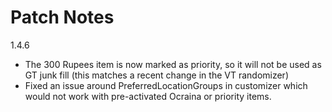 # Patch Notes

1.4.6

- The 300 Rupees item is now marked as priority, so it will not be used as GT junk fill (this matches a recent change in the VT randomizer)
- Fixed an issue around PreferredLocationGroups in customizer which would not work with pre-activated Ocraina or priority items.
